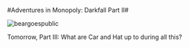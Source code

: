 #Adventures in Monopoly: Darkfall Part II#

![](http://westkarana.com/wp-content/uploads/2009/01/beargoespublic.jpg "beargoespublic")

Tomorrow, Part III: What are Car and Hat up to during all this?

